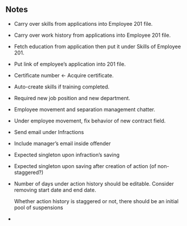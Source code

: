Notes
-----

- Carry over skills from applications into Employee 201 file.

- Carry over work history from applications into Employee 201 file.

- Fetch education from application then put it under Skills of Employee 201.

- Put link of employee’s application into 201 file.

- Certificate number <- Acquire certificate.

- Auto-create skills if training completed.

- Required new job position and new department.

- Employee movement and separation management chatter.

- Under employee movement, fix behavior of new contract field.

- Send email under Infractions

- Include manager’s email inside offender

- Expected singleton upon infraction’s saving

- Expected singleton upon saving after creation of action (of non-staggered?)

- Number of days under action history should be editable. Consider removing
  start date and end date.

  Whether action history is staggered or not, there should be an initial pool of
  suspensions

-
